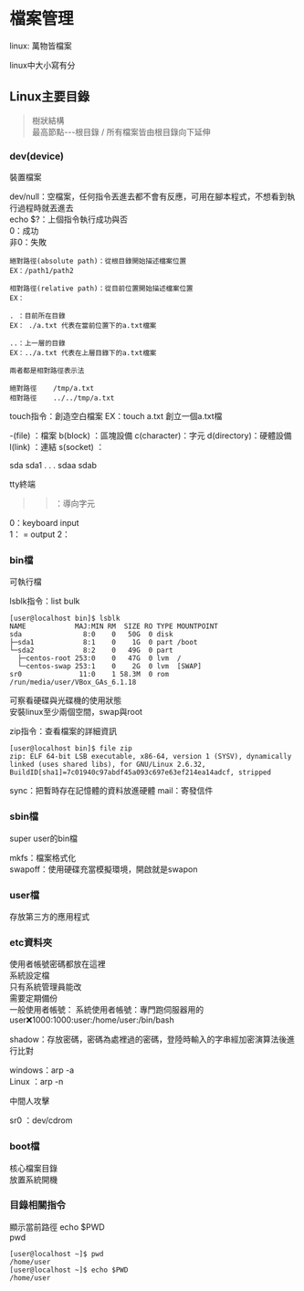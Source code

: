 # 檔案管理
linux: 萬物皆檔案  

linux中大小寫有分  
## Linux主要目錄
> 樹狀結構  
> 最高節點---根目錄 / 
> 所有檔案皆由根目錄向下延伸

### dev(device)
裝置檔案 

dev/null：空檔案，任何指令丟進去都不會有反應，可用在腳本程式，不想看到執行過程時就丟進去  
echo $?：上個指令執行成功與否  
  0：成功  
非0：失敗

```
絕對路徑(absolute path)：從根目錄開始描述檔案位置  
EX：/path1/path2  

相對路徑(relative path)：從目前位置開始描述檔案位置  
EX：
```
```
. ：目前所在目錄  
EX： ./a.txt 代表在當前位置下的a.txt檔案  

..：上一層的目錄  
EX：../a.txt 代表在上層目錄下的a.txt檔案  
  
兩者都是相對路徑表示法
```
```
絕對路徑    /tmp/a.txt   
相對路徑    ../../tmp/a.txt   
```


touch指令：創造空白檔案
EX：touch a.txt 創立一個a.txt檔

-(file)     ：檔案
b(block)    ：區塊設備
c(character)：字元
d(directory)：硬體設備
l(link)     ：連結
s(socket)   ：

sda
sda1
.
.
.
sdaa
sdab


tty終端  

> >：導向字元


0：keyboard input  
1：  =      output
2：         

### bin檔
可執行檔

lsblk指令：list bulk  
```
[user@localhost bin]$ lsblk
NAME            MAJ:MIN RM  SIZE RO TYPE MOUNTPOINT
sda               8:0    0   50G  0 disk 
├─sda1            8:1    0    1G  0 part /boot
└─sda2            8:2    0   49G  0 part 
  ├─centos-root 253:0    0   47G  0 lvm  /
  └─centos-swap 253:1    0    2G  0 lvm  [SWAP]
sr0              11:0    1 58.3M  0 rom  /run/media/user/VBox_GAs_6.1.18

```
可察看硬碟與光碟機的使用狀態  
安裝linux至少兩個空間，swap與root  


zip指令：查看檔案的詳細資訊
```
[user@localhost bin]$ file zip
zip: ELF 64-bit LSB executable, x86-64, version 1 (SYSV), dynamically linked (uses shared libs), for GNU/Linux 2.6.32, BuildID[sha1]=7c01940c97abdf45a093c697e63ef214ea14adcf, stripped
```

sync：把暫時存在記憶體的資料放進硬體
mail：寄發信件  
### sbin檔
super user的bin檔  
  
mkfs：檔案格式化  
swapoff：使用硬碟充當模擬環境，開啟就是swapon  


### user檔
存放第三方的應用程式  

### etc資料夾
使用者帳號密碼都放在這裡  
系統設定檔  
只有系統管理員能改  
需要定期備份  
一般使用者帳號：
系統使用者帳號：專門跑伺服器用的
user:x:1000:1000:user:/home/user:/bin/bash

shadow：存放密碼，密碼為處裡過的密碼，登陸時輸入的字串經加密演算法後進行比對
  
windows：arp -a  
Linux  ：arp -n  

中間人攻擊  

sr0 ：dev/cdrom  

### boot檔
核心檔案目錄  
放置系統開機  

### 目錄相關指令
顯示當前路徑
echo $PWD  
pwd  
```
[user@localhost ~]$ pwd
/home/user
[user@localhost ~]$ echo $PWD
/home/user
```
 